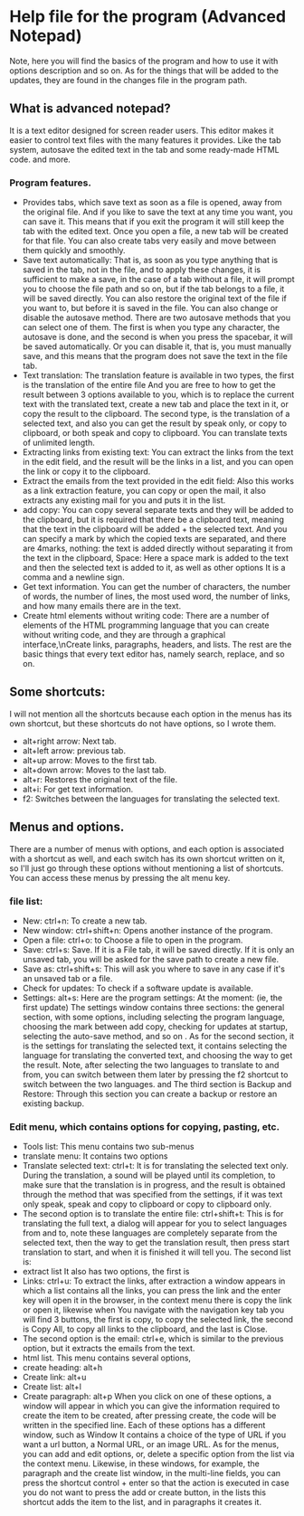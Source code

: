 ﻿# Help file for the program (Advanced Notepad)
Note, here you will find the basics of the program and how to use it with options description and so on.
As for the things that will be added to the updates, they are found in the changes file in the program path.
## What is advanced notepad?
It is a text editor designed for screen reader users.
This editor makes it easier to control text files with the many features it provides.
Like the tab system, autosave the edited text in the tab and some ready-made HTML code. and more.
### Program features.
* Provides tabs, which save text as soon as a file is opened, away from the original file.
And if you like to save the text at any time you want, you can save it.
This means that if you exit the program it will still keep the tab with the edited text.
Once you open a file, a new tab will be created for that file. You can also create tabs very easily and move between them quickly and smoothly.
* Save text automatically:
That is, as soon as you type anything that is saved in the tab, not in the file, and to apply these changes, it is sufficient to make a save, in the case of a tab without a file, it will prompt you to choose the file path and so on, but if the tab belongs to a file, it will be saved directly.
You can also restore the original text of the file if you want to, but before it is saved in the file.
You can also change or disable the autosave method. There are two autosave methods that you can select one of them. The first is when you type any character, the autosave is done, and the second is when you press the spacebar, it will be saved automatically. Or you can disable it, that is, you must manually save, and this means that the program does not save the text in the file tab.
* Text translation:
The translation feature is available in two types, the first is the translation of the entire file
And you are free to how to get the result between 3 options available to you, which is to replace the current text with the translated text, create a new tab and place the text in it, or copy the result to the clipboard.
The second type, is the translation of a selected text, and also you can get the result by speak only, or copy to clipboard, or both speak and copy to clipboard.
You can translate texts of unlimited length.
* Extracting links from existing text:
You can extract the links from the text in the edit field, and the result will be the links in a list, and you can open the link or copy it to the clipboard.
* Extract the emails from the text provided in the edit field:
Also this works as a link extraction feature, you can copy or open the mail, it also extracts any existing mail for you and puts it in the list.
* add copy:
You can copy several separate texts and they will be added to the clipboard, but it is required that there be a clipboard text, meaning that the text in the clipboard will be added + the selected text.
And you can specify a mark by which the copied texts are separated, and there are 4marks, nothing: the text is added directly without separating it from the text in the clipboard, Space: Here a space mark is added to the text and then the selected text is added to it, as well as other options It is a comma and a newline sign.
* Get text information.
You can get the number of characters, the number of words, the number of lines, the most used word, the number of links, and how many emails there are in the text.
* Create html elements without writing code:
There are a number of elements of the HTML programming language that you can create without writing code, and they are through a graphical interface,\nCreate links, paragraphs, headers, and lists.
The rest are the basic things that every text editor has, namely search, replace, and so on.
## Some shortcuts:
I will not mention all the shortcuts because each option in the menus has its own shortcut, but these shortcuts do not have options, so I wrote them.
* alt+right arrow: Next tab.
* alt+left arrow: previous tab.
* alt+up arrow: Moves to the first tab.
* alt+down arrow: Moves to the last tab.
* alt+r: Restores the original text of the file.
* alt+i: For get text information.
* f2: Switches between the languages ​​for translating the selected text.
## Menus and options.
There are a number of menus with options, and each option is associated with a shortcut as well, and each switch has its own shortcut written on it, so I'll just go through these options without mentioning a list of shortcuts.
You can access these menus by pressing the alt menu key.
### file list:
* New: ctrl+n: To create a new tab.
* New window: ctrl+shift+n: Opens another instance of the program.
* Open a file: ctrl+o: to Choose a file to open in the program.
* Save: ctrl+s: Save. If it is a File tab, it will be saved directly. If it is only an unsaved tab, you will be asked for the save path to create a new file.
* Save as: ctrl+shift+s: This will ask you where to save in any case if it's an unsaved tab or a file.
* Check for updates: To check if a software update is available.
* Settings: alt+s: Here are the program settings:
At the moment: (ie, the first update) The settings window contains three sections: the general section, with some options, including selecting the program language, choosing the mark between add copy, checking for updates at startup, selecting the auto-save method, and so on .
As for the second section, it is the settings for translating the selected text, it contains selecting the language for translating the converted text, and choosing the way to get the result.
Note, after selecting the two languages ​​to translate to and from, you can switch between them later by pressing the f2 shortcut to switch between the two languages.
and The third section is Backup and Restore: Through this section you can create a backup or restore an existing backup.
### Edit menu, which contains options for copying, pasting, etc.
* Tools list:
This menu contains two sub-menus
* translate menu:
It contains two options
* Translate selected text: ctrl+t:
It is for translating the selected text only. During the translation, a sound will be played until its completion, to make sure that the translation is in progress, and the result is obtained through the method that was specified from the settings, if it was text only speak, speak and copy to clipboard or copy to clipboard only.
* The second option is to translate the entire file: ctrl+shift+t:
This is for translating the full text, a dialog will appear for you to select languages from and to, note these languages are completely separate from the selected text, then the way to get the translation result, then press start translation to start, and when it is finished it will tell you.
The second list is:
*  extract list
It also has two options, the first is
* Links: ctrl+u:
To extract the links, after extraction a window appears in which a list contains all the links, you can press the link and the enter key will open it in the browser, in the context menu there is copy the link or open it, likewise when You navigate with the navigation key tab you will find 3 buttons, the first is copy, to copy the selected link, the second is Copy All, to copy all links to the clipboard, and the last is Close.
* The second option is the email: ctrl+e, which is similar to the previous option, but it extracts the emails from the text.
* html list.
This menu contains several options,
* create heading: alt+h
* Create link: alt+u
* Create list: alt+l
* Create paragraph: alt+p
When you click on one of these options, a window will appear in which you can give the information required to create the item to be created, after pressing create, the code will be written in the specified line.
Each of these options has a different window, such as Window It contains a choice of the type of URL if you want a url button, a Normal URL, or an image URL. As for the menus, you can add and edit options, or, delete a specific option from the list via the context menu.
Likewise, in these windows, for example, the paragraph and the create list window, in the multi-line fields, you can press the shortcut control + enter so that the action is executed in case you do not want to press the add or create button, in the lists this shortcut adds the item to the list, and in paragraphs it creates it.